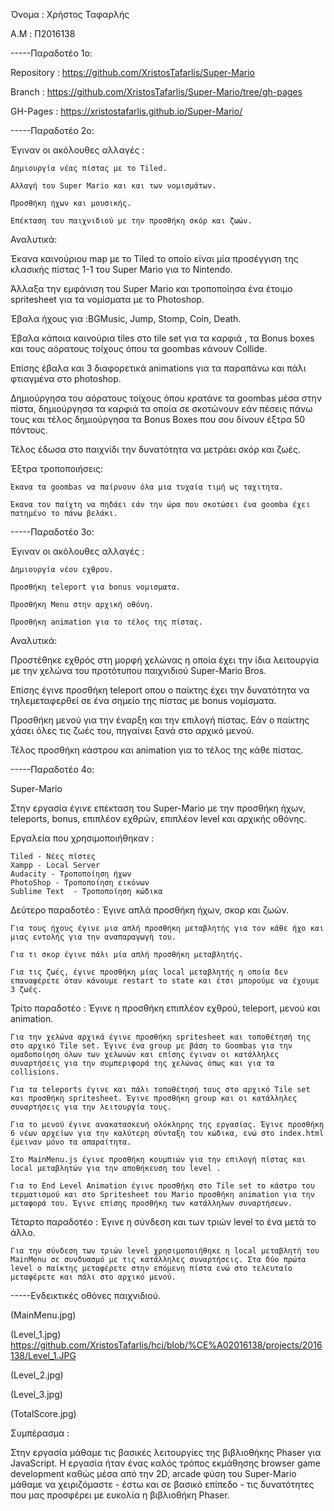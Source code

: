 Όνομα : Χρήστος Ταφαρλής

A.M : Π2016138

-----Παραδοτέο 1ο:

  Repository : https://github.com/XristosTafarlis/Super-Mario

  Branch : https://github.com/XristosTafarlis/Super-Mario/tree/gh-pages

  GH-Pages : https://xristostafarlis.github.io/Super-Mario/

  
-----Παραδοτέο 2ο:

  Έγιναν οι ακόλουθες αλλαγές : 

    Δημιουργία νέας πίστας με το Tiled.
  
    Αλλαγή του Super Mario και και των νομισμάτων.
  
    Προσθήκη ήχων και μουσικής.
  
    Επέκταση του παιχνιδιού με την προσθήκη σκόρ και ζωών.


Αναλυτικά:

Έκανα καινούριου map με το Tiled το οποίο είναι μία προσέγγιση της κλασικής πίστας 1-1 του Super Mario για το Nintendo.

Άλλαξα την εμφάνιση του Super Mario και τροποποίησα ένα έτοιμο spritesheet για τα νομίσματα  με το Photoshop.

Έβαλα ήχους για :BGMusic, Jump, Stomp, Coin, Death.

Έβαλα κάποια καινούρια tiles στο tile set για τα καρφιά , τα Bonus boxes και τους αόρατους τοίχους όπου τα goombas κάνουν Collide.

Επίσης έβαλα και 3 διαφορετικά animations για τα παραπάνω και πάλι φτιαγμένα στο photoshop.

Δημιούργησα του αόρατους τοίχους όπου κρατάνε τα goombas μέσα στην πίστα, δημιούργησα τα καρφιά τα οποία σε σκοτώνουν εάν πέσεις πάνω τους και τέλος δημιούργησα τα Bonus Boxes που σου δίνουν έξτρα 50 πόντους.

Τέλος έδωσα στο παιχνίδι την δυνατότητα να μετράει σκόρ και ζωές.

Έξτρα τροποποιήσεις:

	Έκανα τα goombas να παίρνουν όλα μια τυχαία τιμή ως ταχιτητα.

	Έκανα τον παίχτη να πηδάει εάν την ώρα που σκοτώσει ένα goomba έχει πατημένο το πάνω βελάκι.

-----Παραδοτέο 3ο:

  Έγιναν οι ακόλουθες αλλαγές : 

    Δημιουργία νέου εχθρου.
  
    Προσθήκη teleport για bonus νομισματα.
  
    Προσθήκη Μenu στην αρχική οθόνη.
    
    Προσθήκη animation για το τέλος της πίστας.
    
Αναλυτικά:

Προστέθηκε εχθρός στη μορφή χελώνας η οποία έχει την ίδια λειτουργία με την χελώνα του προτότυπου παιχνιδιού Super-Mario Bros.

Επίσης έγινε προσθήκη teleport οπου ο παίκτης έχει την δυνατότητα να τηλεμεταφερθεί σε ένα σημείο της πίστας με bonus νομίσματα.

Προσθήκη μενού για την έναρξη και την επιλογή πίστας. Εάν ο παίκτης χάσει όλες τις ζωές του, πηγαίνει ξανά στο αρχικό μενού.

Τέλος προσθήκη κάστρου και animation για το τέλος της κάθε πίστας. 


-----Παραδοτέο 4ο:


Super-Mario


Στην εργασία έγινε επέκταση του Super-Mario με την προσθήκη ήχων, teleports, bonus,  επιπλέον εχθρών, επιπλέον level και αρχικής οθόνης.

Εργαλεία που χρησιμοποιήθηκαν :

	Tiled - Νέες πίστες
	Xampp - Local Server
	Audacity - Τροποποίηση ήχων
	PhotoShop - Τροποποίηση εικόνων
	Sublime Text  - Τροποποίηση κώδικα

Δεύτερο παραδοτέο : Έγινε απλά προσθήκη ήχων, σκορ και ζωών.

	Για τους ήχους έγινε μια απλή προσθήκη μεταβλητής για τον κάθε ήχο και μιας εντολής για την αναπαραγωγή του.

	Για τι σκορ έγινε πάλι μία απλή προσθήκη μεταβλητής.

	Για τις ζωές, έγινε προσθήκη μίας local μεταβλητής η οποία δεν επαναφέρετε όταν κάνουμε restart το state και έτσι μπορούμε να έχουμε 3 ζωές.

Τρίτο παραδοτέο : Έγινε η προσθήκη επιπλέον εχθρού, teleport, μενού και animation.
	
	Για την χελώνα αρχικά έγινε προσθήκη spritesheet και τοποθέτησή της στο αρχικό Tile set. Έγινε ένα group με βάση το Goombas για την ομαδοποίηση όλων των χελωνών και επίσης έγιναν οι κατάλληλες συναρτήσεις για την συμπεριφορά της χελώνας όπως και για τα collisions.

	Για τα teleports έγινε και πάλι τοποθέτησή τους στο αρχικό Tile set και προσθήκη spritesheet. Έγινε προσθήκη group και οι κατάλληλες συναρτήσεις για την λειτουργία τους.

	Για το μενού έγινε ανακατασκευή ολόκληρης της εργασίας. Έγινε προσθήκη 6 νέων αρχείων για την καλύτερη σύνταξη του κώδικα, ενώ στο index.html έμειναν μόνο τα απαραίτητα.

	Στο MainMenu.js έγινε προσθήκη κουμπιών για την επιλογή πίστας και local μεταβλητών για την αποθήκευση του level .

	Για το End Level Animation έγινε προσθήκη στο Tile set το κάστρο του τερματισμού και στο Spritesheet του Mario προσθήκη animation για την μεταφορά του. Έγινε επίσης προσθήκη των κατάλληλων συναρτήσεων.

Τέταρτο παραδοτέο :  Έγινε η σύνδεση και των τριών level το ένα μετά το άλλο.

	Για την σύνδεση των τριών level χρησιμοποιήθηκε η local μεταβλητή του MainMenu σε συνδυασμό με τις κατάλληλες συναρτήσεις. Στα δύο πρώτα level ο παίκτης μεταφέρετε στην επόμενη πίστα ενώ στο τελευταίο μεταφέρετε και πάλι στο αρχικό μενού.



-----Ενδεικτικές οθόνες παιχνιδιού.



(MainMenu.jpg)


(Level_1.jpg)
https://github.com/XristosTafarlis/hci/blob/%CE%A02016138/projects/2016138/Level_1.JPG


(Level_2.jpg)


(Level_3.jpg)


(TotalScore.jpg)


Συμπέρασμα : 

Στην εργασία μάθαμε τις βασικές λειτουργίες της βιβλιοθήκης Phaser για
JavaScript. Η εργασία ήταν ένας καλός τρόπος εκμάθησης browser game development καθώς μέσα από την 2D, arcade φύση του Super-Mario μάθαμε να χειριζόμαστε - έστω και σε βασικό επίπεδο - τις δυνατότητες που μας
προσφέρει με ευκολία η βιβλιοθήκη Phaser.

